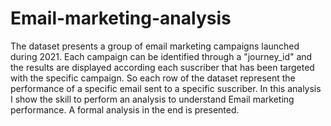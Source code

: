 # Email-marketing-analysis

The dataset presents a group of email marketing campaigns launched during 2021.
Each campaign can be identified through a "journey_id" and the results are displayed according each suscriber that has been targeted with the specific campaign.
So each row of the dataset represent the performance of a specific email sent to a specific suscriber.
In this analysis I show the skill to perform an analysis to understand Email marketing performance.
A formal analysis in the end is presented.
